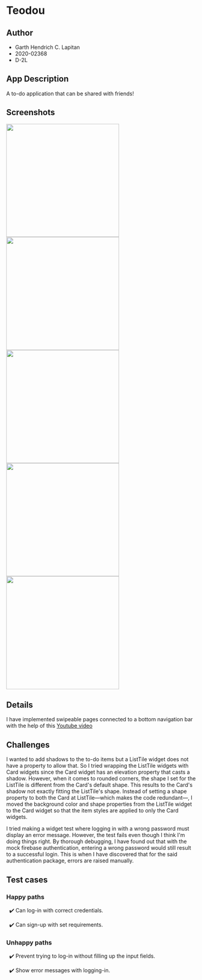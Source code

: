 # Teodou

## Author

- Garth Hendrich C. Lapitan
- 2020-02368
- D-2L

## App Description

A to-do application that can be shared with friends!

## Screenshots

<img src="docs/images/home.png" width="300px" />
<img src="docs/images/friends.png" width="300px" />
<img src="docs/images/search.png" width="300px" />
<img src="docs/images/profile.png" width="300px" />
<img src="docs/images/sign_up.png" width="300px" />

## Details

I have implemented swipeable pages connected to a bottom navigation bar with the help of this [Youtube video](https://www.youtube.com/watch?v=mgpW7Ba2Pns)

## Challenges

I wanted to add shadows to the to-do items but a ListTile widget does not have a property to allow that. So I tried wrapping the ListTile widgets with Card widgets since the Card widget has an elevation property that casts a shadow. However, when it comes to rounded corners, the shape I set for the ListTile is different from the Card's default shape. This results to the Card's shadow not exactly fitting the ListTile's shape. Instead of setting a shape property to both the Card at ListTile—which makes the code redundant—, I moved the background color and shape properties from the ListTile widget to the Card widget so that the item styles are applied to only the Card widgets.

I tried making a widget test where logging in with a wrong password must display an error message. However, the test fails even though I think I'm doing things right. By thorough debugging, I have found out that with the mock firebase authentication, entering a wrong password would still result to a successful login. This is when I have discovered that for the said authentication package, errors are raised manually.

## Test cases

### Happy paths

&nbsp; :heavy_check_mark: Can log-in with correct credentials.

&nbsp; :heavy_check_mark: Can sign-up with set requirements.

### Unhappy paths

&nbsp; :heavy_check_mark: Prevent trying to log-in without filling up the input fields.

&nbsp; :heavy_check_mark: Show error messages with logging-in.
